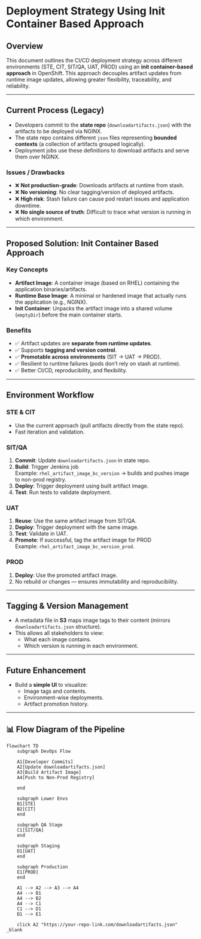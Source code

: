 # Deployment Strategy Using Init Container Based Approach

## Overview

This document outlines the CI/CD deployment strategy across different environments (STE, CIT, SIT/QA, UAT, PROD) using an **init container-based approach** in OpenShift. This approach decouples artifact updates from runtime image updates, allowing greater flexibility, traceability, and reliability.

---

## Current Process (Legacy)

- Developers commit to the **state repo** (`downloadartifacts.json`) with the artifacts to be deployed via NGINX.
- The state repo contains different `json` files representing **bounded contexts** (a collection of artifacts grouped logically).
- Deployment jobs use these definitions to download artifacts and serve them over NGINX.

### Issues / Drawbacks

- ❌ **Not production-grade**: Downloads artifacts at runtime from stash.
- ❌ **No versioning**: No clear tagging/version of deployed artifacts.
- ❌ **High risk**: Stash failure can cause pod restart issues and application downtime.
- ❌ **No single source of truth**: Difficult to trace what version is running in which environment.

---

## Proposed Solution: Init Container Based Approach

### Key Concepts

- **Artifact Image**: A container image (based on RHEL) containing the application binaries/artifacts.
- **Runtime Base Image**: A minimal or hardened image that actually runs the application (e.g., NGINX).
- **Init Container**: Unpacks the artifact image into a shared volume (`emptyDir`) before the main container starts.

### Benefits

- ✅ Artifact updates are **separate from runtime updates**.
- ✅ Supports **tagging and version control**.
- ✅ **Promotable across environments** (SIT → UAT → PROD).
- ✅ Resilient to runtime failures (pods don’t rely on stash at runtime).
- ✅ Better CI/CD, reproducibility, and flexibility.

---

## Environment Workflow

### STE & CIT

- Use the current approach (pull artifacts directly from the state repo).
- Fast iteration and validation.

### SIT/QA

1. **Commit**: Update `downloadartifacts.json` in state repo.
2. **Build**: Trigger Jenkins job  
   Example: `rhel_artifact_image_bc_version` → builds and pushes image to non-prod registry.
3. **Deploy**: Trigger deployment using built artifact image.
4. **Test**: Run tests to validate deployment.

### UAT

1. **Reuse**: Use the same artifact image from SIT/QA.
2. **Deploy**: Trigger deployment with the same image.
3. **Test**: Validate in UAT.
4. **Promote**: If successful, tag the artifact image for PROD  
   Example: `rhel_artifact_image_bc_version_prod`.

### PROD

1. **Deploy**: Use the promoted artifact image.
2. No rebuild or changes — ensures immutability and reproducibility.

---

## Tagging & Version Management

- A metadata file in **S3** maps image tags to their content (mirrors `downloadartifacts.json` structure).
- This allows all stakeholders to view:
  - What each image contains.
  - Which version is running in each environment.

---

## Future Enhancement

- Build a **simple UI** to visualize:
  - Image tags and contents.
  - Environment-wise deployments.
  - Artifact promotion history.

---

## 📊 Flow Diagram of the Pipeline

```mermaid
flowchart TD
    subgraph DevOps Flow

    A1[Developer Commits]
    A2[Update downloadartifacts.json]
    A3[Build Artifact Image]
    A4[Push to Non-Prod Registry]

    end

    subgraph Lower Envs
    B1[STE]
    B2[CIT]
    end

    subgraph QA Stage
    C1[SIT/QA]
    end

    subgraph Staging
    D1[UAT]
    end

    subgraph Production
    E1[PROD]
    end

    A1 --> A2 --> A3 --> A4
    A4 --> B1
    A4 --> B2
    A4 --> C1
    C1 --> D1
    D1 --> E1

    click A2 "https://your-repo-link.com/downloadartifacts.json" _blank
